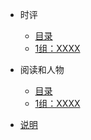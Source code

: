 <!-- _sidebar.md -->

* 时评
  * [目录](/ProjectDocs/时评/时评目录.md)
  * [1组：XXXX](/ProjectDocs/时评/1组：XXXX.md)

* 阅读和人物
  * [目录](/ProjectDocs/阅读/阅读目录.md)
  * [1组：XXXX](/ProjectDocs/阅读/1组：XXXX.md)

* [说明](/ProjectDocs/说明.md)
